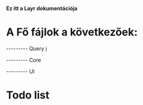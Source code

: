 #### Ez itt a Layr dokumentációja  #############

# A Fő fájlok a következőek:

--------- Query  [i](src/layrCore/functions/elemRefresh.ts)

--------- Core

--------- UI      [](../src/layrUI/LayrUIMain.tsx)

# Todo list

[](todoMain.md)
